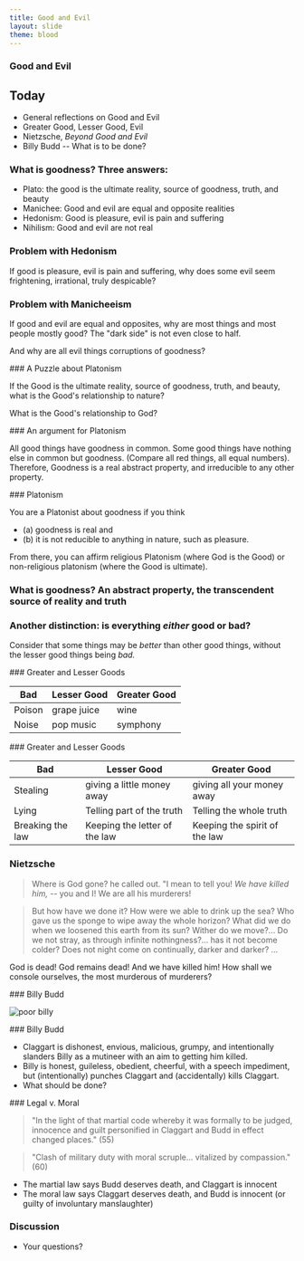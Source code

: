 ```yaml
---
title: Good and Evil 
layout: slide
theme: blood
---
```


<section><!--Intro slide begin-->
<section data-background="http://cgimg.s3.amazonaws.com/cg/g30/392830/392830_1290464228_orig.jpg" data-markdown><!--Intro slide begin-->




# Good and Evil




</section> <!--Intro slide end-->
<section data-markdown>  <!--Slide Beginning-->



## Today

* General reflections on Good and Evil
* Greater Good, Lesser Good, Evil
* Nietzsche, *Beyond Good and Evil*
* Billy Budd -- What is to be done? 


</section><section data-markdown>

### What is goodness? Three answers: 

- Plato: the good is the ultimate reality, source of goodness, truth, and beauty 
- Manichee: Good and evil are equal and opposite realities
- Hedonism: Good is pleasure, evil is pain and suffering
- Nihilism: Good and evil are not real

</section><section data-markdown>

### Problem with Hedonism

If good is pleasure, evil is pain and suffering, why does some evil seem frightening, irrational, truly despicable? 

</section><section data-markdown>

### Problem with Manicheeism

If good and evil are equal and opposites, why are most things and most people mostly good? The "dark side" is not even close to half. 

And why are all evil things corruptions of goodness? 

</section><section data-markdown>
### A Puzzle about Platonism

If the Good is the ultimate reality, source of goodness, truth, and beauty, what is the Good's relationship to nature? 

What is the Good's relationship to God?

</section><section data-markdown>
### An argument for Platonism

All good things have goodness in common.
Some good things have nothing else in common but goodness. (Compare all red things, all equal numbers). 
Therefore, Goodness is a real abstract property, and irreducible to any other property. 


</section><section data-markdown>
### Platonism

You are a Platonist about goodness if you think 

- (a) goodness is real and 
- (b) it is not reducible to anything in nature, such as pleasure. 

From there, you can affirm religious Platonism (where God is the Good) or non-religious platonism (where the Good is ultimate). 


</section><section data-markdown>

### What is goodness? An abstract property, the transcendent source of reality and truth

### Another distinction: is everything *either* good or bad?

Consider that some things may be *better* than other good things, without the lesser good things being *bad.*

</section><section data-markdown>
### Greater and Lesser Goods

|            Bad |      Lesser Good |     Greater Good |
|----------------|------------------|------------------|
| Poison         | grape juice      |      wine        |
| Noise          | pop music        |     symphony     |


</section><section data-markdown>
### Greater and Lesser Goods

|            Bad |      Lesser Good |     Greater Good |
|----------------|------------------|------------------|
| Stealing       | giving a little money away | giving all your money away |
| Lying          | Telling part of the truth | Telling the whole truth | 
| Breaking the law | Keeping the letter of the law | Keeping the spirit of the law | 


</section><section data-markdown>

### Nietzsche 

> Where is God gone? he called out. "I mean to tell you! *We have killed him,* -- you and I! We are all his murderers! 
 

 </section><section data-markdown>

>But how have we done it? How were we able to drink up the sea? Who gave us the sponge to wipe away the whole horizon? What did we do when we loosened this earth from its sun? Wither do we move?... Do we not stray, as through infinite nothingness?... has it not become colder? Does not night come on continually, darker and darker? ... 

 </section><section data-markdown>

God is dead! God remains dead! And we have killed him! How shall we console ourselves, the most murderous of murderers? 
</section><section data-markdown>


</section><section data-markdown>
### Billy Budd

![poor billy](http://www.americancinemathequecalendar.com/sites/default/files/stills_events_390_240/billy_budd1962_390.jpg?1390433400)

</section><section data-markdown>
### Billy Budd

- Claggart is dishonest, envious, malicious, grumpy, and intentionally slanders Billy as a mutineer with an aim to getting him killed.
- Billy is honest, guileless, obedient, cheerful, with a speech impediment, but (intentionally) punches Claggart and (accidentally) kills Claggart. 
- What should be done? 

</section><section data-markdown>
### Legal v. Moral 

>"In the light of that martial code whereby it was formally to be judged, innocence and guilt personified in Claggart and Budd in effect changed places." (55)

> "Clash of military duty with moral scruple... vitalized by compassion." (60)

- The martial law says Budd deserves death, and Claggart is innocent
- The moral law says Claggart deserves death, and Budd is innocent (or guilty of involuntary manslaughter)


</section><section data-markdown>

### Discussion

* Your questions?



</section>
</section><!--Slide end-->

